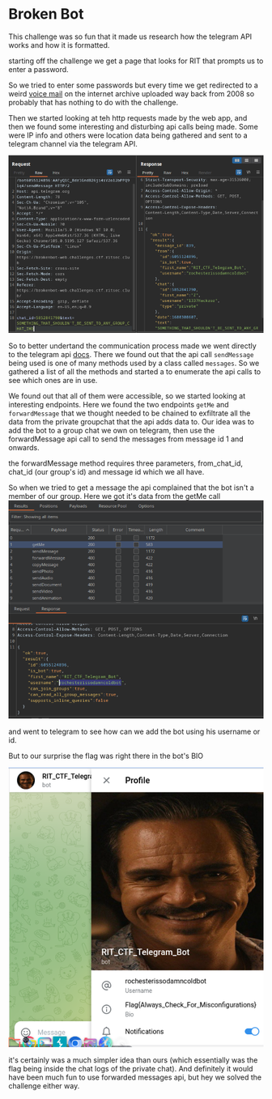 # Broken Bot

This challenge was so fun that it made us research how the telegram API works and how it is formatted.

starting off the challenge we get a page that looks for RIT that prompts us to enter a password. 

So we tried to enter some passwords but every time we get redirected to a weird [voice mail](https://archive.org/details/VoiceMail_173) on the internet archive uploaded way back from 2008 so probably that has nothing to do with the challenge.


Then we started looking at teh http requests made by the web app, and then we found some interesting and disturbing api calls being made. Some were IP info and others were location data being gathered and sent to a telegram channel via the telegram API.

![tele_api](./images/broken_bot/send_message_api_callpng.png)

So to better undertand the communication process made we went directly to the telegram api [docs](https://core.telegram.org/methods). There we found out that the api call `sendMessage` being used is one of many methods used by a class called `messages`. So we gathered a list of all the methods and started a to enumerate the api calls to see which ones are in use.

We found out that all of them were accessible, so we started looking at interesting endpoints. Here we found the two endpoints `getMe` and `forwardMessage` that we thought needed to be chained to exfiltrate all the data from the private groupchat that the api adds data to. Our idea was to add the bot to a group chat we own on telegram, then use the forwardMessage api call to send the messages from message id 1 and onwards.

the forwardMessage method requires three parameters, from_chat_id, chat_id (our group's id) and message id which we all have. 

So when we tried to get a message the api complained that the bot isn't a member of our group. Here we got it's data from the getMe call 
![getme](./images/broken_bot/getMe.png)

and went to telegram to see how can we add the bot using his username or id.

But to our surprise the flag was right there in the bot's BIO

![flag](./images/broken_bot/flag.png)

it's certainly was a much simpler idea than ours (which essentially was the flag being inside the chat logs of the private chat). And definitely it would have been much fun to use forwarded messages api, but hey we solved the challenge either way.